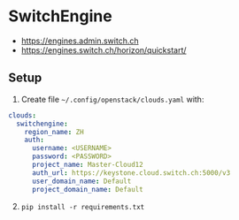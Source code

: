 # SwitchEngine

- https://engines.admin.switch.ch
- https://engines.switch.ch/horizon/quickstart/

## Setup

1) Create file `~/.config/openstack/clouds.yaml` with:
```yaml
clouds:
  switchengine:
    region_name: ZH
    auth:
      username: <USERNAME>
      password: <PASSWORD>
      project_name: Master-Cloud12
      auth_url: https://keystone.cloud.switch.ch:5000/v3
      user_domain_name: Default
      project_domain_name: Default
```

2) `pip install -r requirements.txt`
